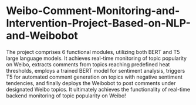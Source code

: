 # Weibo-Comment-Monitoring-and-Intervention-Project-Based-on-NLP-and-Weibobot
The project comprises 6 functional modules, utilizing both BERT and T5 large language models.
It achieves real-time monitoring of topic popularity on Weibo, extracts comments from topics reaching predefined heat thresholds, employs a trained BERT model for sentiment analysis, triggers T5 for automated comment generation on topics with negative sentiment tendencies, and finally deploys the Weibobot to post comments under designated Weibo topics.
It ultimately achieves the functionality of real-time backend monitoring of topic popularity on Weibo!
